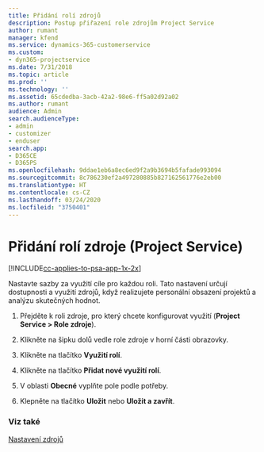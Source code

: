 ```yaml
---
title: Přidání rolí zdrojů
description: Postup přiřazení role zdrojům Project Service
author: rumant
manager: kfend
ms.service: dynamics-365-customerservice
ms.custom:
- dyn365-projectservice
ms.date: 7/31/2018
ms.topic: article
ms.prod: ''
ms.technology: ''
ms.assetid: 65cdedba-3acb-42a2-98e6-ff5a02d92a02
ms.author: rumant
audience: Admin
search.audienceType:
- admin
- customizer
- enduser
search.app:
- D365CE
- D365PS
ms.openlocfilehash: 9ddae1eb6a8ec6ed9f2a9b3694b5fafade993094
ms.sourcegitcommit: 8c786230ef2a497280885b827162561776e2eb00
ms.translationtype: HT
ms.contentlocale: cs-CZ
ms.lasthandoff: 03/24/2020
ms.locfileid: "3750401"
---
```

# <a name="add-resource-roles-project-service"></a>Přidání rolí zdroje (Project Service)

[!INCLUDE[cc-applies-to-psa-app-1x-2x](../includes/cc-applies-to-psa-app-1x-2x.md)]

Nastavte sazby za využití cíle pro každou roli. Tato nastavení určují dostupnosti a využití zdrojů, když realizujete personální obsazení projektů a analýzu skutečných hodnot.  
  
1.  Přejděte k roli zdroje, pro který chcete konfigurovat využití (**Project Service > Role zdroje**).  
  
2.  Klikněte na šipku dolů vedle role zdroje v horní části obrazovky.  
  
3.  Klikněte na tlačítko **Využití rolí**.  
  
4.  Klikněte na tlačítko **Přidat nové využití rolí**.  
  
5.  V oblasti **Obecné** vyplňte pole podle potřeby.  
  
6.  Klepněte na tlačítko **Uložit** nebo **Uložit a zavřít**.  
  
### <a name="see-also"></a>Viz také  
 [Nastavení zdrojů](../project-service/set-up-resources.md)
